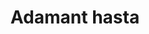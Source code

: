 ---
layout: item
title: Adamant hasta
item-id: 11375
datatable: true
id: 11375
name: "Adamant hasta"
members: true
lowalch: 832
highalch: 1248
examine: "An adamant-tipped, one-handed hasta."
monsters:
  - id: 7273
    name: "Brutal blue dragon"
    members: true
    combat_level: 271
    wiki_url: "https://oldschool.runescape.wiki/w/Brutal_blue_dragon"
    drops:
      - quantity: "1"
        rarity: 0.078125
    image: "https://oldschool.runescape.wiki/images/0/01/Brutal_blue_dragon.png?24f54"
---